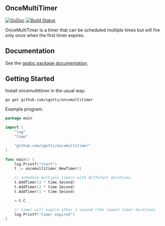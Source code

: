 ## OnceMultiTimer
[![GoDoc](https://godoc.org/github.com/sgotti/oncemultitimer?status.svg)](https://godoc.org/github.com/sgotti/oncemultitimer)
[![Build Status](https://travis-ci.org/sgotti/oncemultitimer.svg?branch=master)](https://travis-ci.org/sgotti/oncemultitimer)

OnceMultiTimer is a timer that can be scheduled multiple times but will fire only once when the first timer expires.

## Documentation

See the [godoc package documentation](http://godoc.org/github.com/sgotti/oncemultitimer).

## Getting Started

Install oncemultitimer in the usual way:

    go get github.com/sgotti/oncemultitimer

Example program:

``` go
package main

import (
	"log"
	"time"

	"github.com/sgotti/oncemultitimer"
)

func main() {
	log.Printf("start")
	t := oncemultitimer.NewTimer()

	// schedule multiple timers with different durations
	t.AddTimer(3 * time.Second)
	t.AddTimer(2 * time.Second)
	t.AddTimer(1 * time.Second)

	<-t.C

	// timer will expire after 1 second (the lowest timer duration)
	log.Printf("timer expired")
}
```

